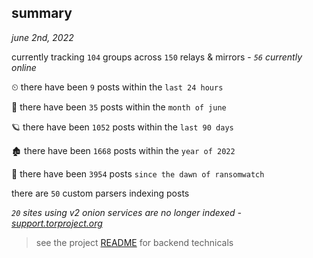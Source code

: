 
## summary
_june 2nd, 2022_

currently tracking `104` groups across `150` relays & mirrors - _`56` currently online_

⏲ there have been `9` posts within the `last 24 hours`

🦈 there have been `35` posts within the `month of june`

🪐 there have been `1052` posts within the `last 90 days`

🏚 there have been `1668` posts within the `year of 2022`

🦕 there have been `3954` posts `since the dawn of ransomwatch`

there are `50` custom parsers indexing posts

_`20` sites using v2 onion services are no longer indexed - [support.torproject.org](https://support.torproject.org/onionservices/v2-deprecation/)_

> see the project [README](https://github.com/joshhighet/ransomwatch#ransomwatch--) for backend technicals

